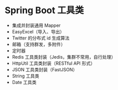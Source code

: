 # Spring Boot 工具类

- 集成并封装通用 Mapper
- EasyExcel（导入、导出）
- Twitter 的分布式 id 生成算法
- 邮箱（支持群发，多附件）
- 定时器
- Redis 工具类封装（Jedis，集群不常用，自行处理）
- HttpUtil 工具类封装（RESTful API 形式）
- JSON 工具类封装（FastJSON）
- String 工具类
- Date 工具类